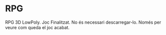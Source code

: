 # RPG
RPG 3D LowPoly. Joc Finalitzat. No és necessari descarregar-lo. Només per veure com queda el joc acabat.
